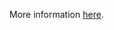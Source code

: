 More information [here](https://docs.paloaltonetworks.com/content/techdocs/en_US/prisma/prisma-cloud/prisma-cloud-code-security-policy-reference/alibaba-policies/alibaba-kubernetes-policies/ensure-alibaba-cloud-kubernetes-installs-plugin-terway-or-flannel-to-support-standard-policies.html).
